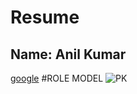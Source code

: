 # Resume
## Name: Anil Kumar
[google](HTTP://WWW.GOOGLE.COM)
#ROLE MODEL
![PK](https://assets.thehansindia.com/h-upload/2021/01/16/1025074-pawan.webp)

